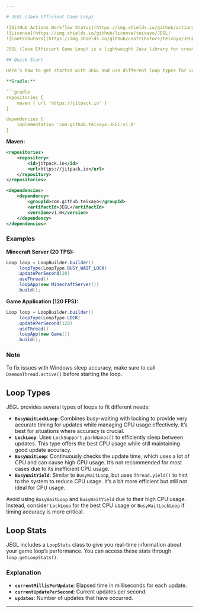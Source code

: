 ```yaml
---

# JEGL (Java Efficient Game Loop)

![GitHub Actions Workflow Status](https://img.shields.io/github/actions/workflow/status/teixayo/JEGL/run-tests.yml)
![License](https://img.shields.io/github/license/teixayo/JEGL)
![Contributors](https://img.shields.io/github/contributors/teixayo/JEGL)

JEGL (Java Efficient Game Loop) is a lightweight Java library for creating smooth and efficient game loops. It helps manage game updates and timing accurately while using minimal CPU resources. It’s perfect for game development and real-time applications.

## Quick Start

Here’s how to get started with JEGL and use different loop types for various needs.

**Gradle:**

```gradle
repositories {
    maven { url 'https://jitpack.io' }
}

dependencies {
    implementation 'com.github.teixayo:JEGL:v1.0'
}
```

**Maven:**

```xml
<repositories>
    <repository>
        <id>jitpack.io</id>
        <url>https://jitpack.io</url>
    </repository>
</repositories>

<dependencies>
    <dependency>
        <groupId>com.github.teixayo</groupId>
        <artifactId>JEGL</artifactId>
        <version>v1.0</version>
    </dependency>
</dependencies>
```

### Examples

**Minecraft Server (20 TPS):**

```java
Loop loop = LoopBuilder.builder()
    .loopType(LoopType.BUSY_WAIT_LOCK)
    .updatePerSecond(20)
    .useThread()
    .loopApp(new MinecraftServer())
    .build();
```

**Game Application (120 FPS):**

```java
Loop loop = LoopBuilder.builder()
    .loopType(LoopType.LOCK)
    .updatePerSecond(120)
    .useThread()
    .loopApp(new Game())
    .build();
```

### Note

To fix issues with Windows sleep accuracy, make sure to call `DaemonThread.active()` before starting the loop.

## Loop Types

JEGL provides several types of loops to fit different needs:

- **`BusyWaitLockLoop`**: Combines busy-waiting with locking to provide very accurate timing for updates while managing CPU usage effectively. It’s best for situations where accuracy is crucial.
- **`LockLoop`**: Uses `LockSupport.parkNanos()` to efficiently sleep between updates. This type offers the best CPU usage while still maintaining good update accuracy.
- **`BusyWaitLoop`**: Continuously checks the update time, which uses a lot of CPU and can cause high CPU usage. It’s not recommended for most cases due to its inefficient CPU usage.
- **`BusyWaitYield`**: Similar to `BusyWaitLoop`, but uses `Thread.yield()` to hint to the system to reduce CPU usage. It’s a bit more efficient but still not ideal for CPU usage.

Avoid using `BusyWaitLoop` and `BusyWaitYield` due to their high CPU usage. Instead, consider `LockLoop` for the best CPU usage or `BusyWaitLockLoop` if timing accuracy is more critical.

## Loop Stats

JEGL includes a `LoopStats` class to give you real-time information about your game loop’s performance. You can access these stats through `loop.getLoopStats()`.

### Explanation

- **`currentMillisPerUpdate`**: Elapsed time in milliseconds for each update.
- **`currentUpdatePerSecond`**: Current updates per second.
- **`updates`**: Number of updates that have occurred.

---
```

